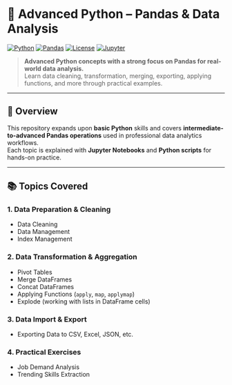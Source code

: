 # 🐍 Advanced Python – Pandas & Data Analysis

[![Python](https://img.shields.io/badge/Python-3.8%2B-blue?logo=python)](https://www.python.org/)
[![Pandas](https://img.shields.io/badge/Pandas-Data%20Analysis-yellow?logo=pandas)](https://pandas.pydata.org/)
[![License](https://img.shields.io/badge/License-MIT-green.svg)](LICENSE)
[![Jupyter](https://img.shields.io/badge/Jupyter-Notebooks-orange?logo=jupyter)](https://jupyter.org/)

> **Advanced Python concepts with a strong focus on Pandas for real-world data analysis.**  
> Learn data cleaning, transformation, merging, exporting, applying functions, and more through practical examples.

---

## 📌 Overview  
This repository expands upon **basic Python** skills and covers **intermediate-to-advanced Pandas operations** used in professional data analytics workflows.  
Each topic is explained with **Jupyter Notebooks** and **Python scripts** for hands-on practice.

---

## 📚 Topics Covered  

### **1. Data Preparation & Cleaning**  
- Data Cleaning  
- Data Management  
- Index Management  

### **2. Data Transformation & Aggregation**  
- Pivot Tables  
- Merge DataFrames  
- Concat DataFrames  
- Applying Functions (`apply`, `map`, `applymap`)  
- Explode (working with lists in DataFrame cells)  

### **3. Data Import & Export**  
- Exporting Data to CSV, Excel, JSON, etc.  

### **4. Practical Exercises**  
- Job Demand Analysis  
- Trending Skills Extraction 
